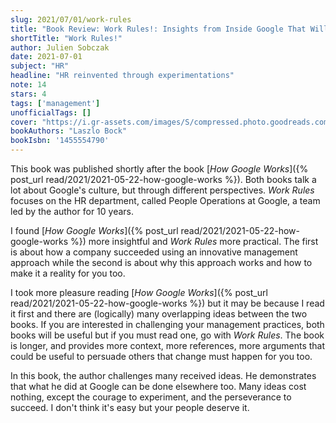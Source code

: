 ```yaml
---
slug: 2021/07/01/work-rules
title: "Book Review: Work Rules!: Insights from Inside Google That Will Transform How You Live and Lead"
shortTitle: "Work Rules!"
author: Julien Sobczak
date: 2021-07-01
subject: "HR"
headline: "HR reinvented through experimentations"
note: 14
stars: 4
tags: ['management']
unofficialTags: []
cover: "https://i.gr-assets.com/images/S/compressed.photo.goodreads.com/books/1420790922l/22875447.jpg"
bookAuthors: "Laszlo Bock"
bookIsbn: '1455554790'
---
```



This book was published shortly after the book [_How Google Works_]({% post_url read/2021/2021-05-22-how-google-works %}). Both books talk a lot about Google's culture, but through different perspectives. _Work Rules_ focuses on the HR department, called People Operations at Google, a team led by the author for 10 years.

I found [_How Google Works_]({% post_url read/2021/2021-05-22-how-google-works %}) more insightful and _Work Rules_ more practical. The first is about how a company succeeded using an innovative management approach while the second is about why this approach works and how to make it a reality for you too.

I took more pleasure reading [_How Google Works_]({% post_url read/2021/2021-05-22-how-google-works %}) but it may be because I read it first and there are (logically) many overlapping ideas between the two books. If you are interested in challenging your management practices, both books will be useful but if you must read one, go with _Work Rules_. The book is longer, and provides more context, more references, more arguments that could be useful to persuade others that change must happen for you too.

In this book, the author challenges many received ideas. He demonstrates that what he did at Google can be done elsewhere too. Many ideas cost nothing, except the courage to experiment, and the perseverance to succeed. I don't think it's easy but your people deserve it.

